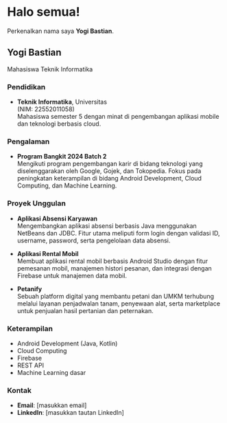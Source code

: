 # Halo semua! 

Perkenalkan nama saya **Yogi Bastian**.

## Yogi Bastian  
Mahasiswa Teknik Informatika

### Pendidikan  
- **Teknik Informatika**, Universitas  
  (NIM: 22552011058)  
  Mahasiswa semester 5 dengan minat di pengembangan aplikasi mobile dan teknologi berbasis cloud.

### Pengalaman  
- **Program Bangkit 2024 Batch 2**  
  Mengikuti program pengembangan karir di bidang teknologi yang diselenggarakan oleh Google, Gojek, dan Tokopedia. Fokus pada peningkatan keterampilan di bidang Android Development, Cloud Computing, dan Machine Learning.

### Proyek Unggulan  
- **Aplikasi Absensi Karyawan**  
  Mengembangkan aplikasi absensi berbasis Java menggunakan NetBeans dan JDBC. Fitur utama meliputi form login dengan validasi ID, username, password, serta pengelolaan data absensi.

- **Aplikasi Rental Mobil**  
  Membuat aplikasi rental mobil berbasis Android Studio dengan fitur pemesanan mobil, manajemen histori pesanan, dan integrasi dengan Firebase untuk manajemen data mobil.

- **Petanify**  
  Sebuah platform digital yang membantu petani dan UMKM terhubung melalui layanan penjadwalan tanam, penyewaan alat, serta marketplace untuk penjualan hasil pertanian dan peternakan.

### Keterampilan  
- Android Development (Java, Kotlin)  
- Cloud Computing  
- Firebase  
- REST API  
- Machine Learning dasar

### Kontak  
- **Email**: [masukkan email]  
- **LinkedIn**: [masukkan tautan LinkedIn]
